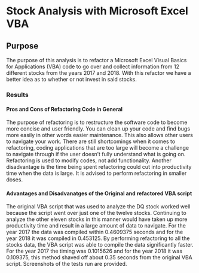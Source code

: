 # Stock Analysis with Microsoft Excel VBA
## Purpose
The purpose of this analysis is to refactor a Microsoft Excel Visual Basics for Applications (VBA) code to go over and collect information from 12 different stocks from the years 2017 and 2018. With this refactor we have a better idea as to whether or not invest in said stocks.
### Results
#### Pros and Cons of Refactoring Code in General
The purpose of refactoring is to restructure the software code to become more concise and user friendly. You can clean up your code and find bugs more easily in other words easier maintenance. This also allows other users to navigate your work. There are still shortcomings when it comes to refactoring, coding applications that are too large will become a challenge to navigate through if the user doesn’t fully understand what is going on. Refactoring is used to modify codes, not add functionality. Another disadvantage is the time being spent refactoring could cut into productivity time when the data is large. It is advised to perform refactoring in smaller doses. 
#### Advantages and Disadvanatges of the Original and refactored VBA script
The original VBA script that was used to analyze the DQ stock worked well because the script went over just one of the twelve stocks. Continuing to analyze the other eleven stocks in this manner would have taken up more productivity time and result in a large amount of data to navigate. For the year 2017 the data was compiled within 0.4609375 seconds and for the year 2018 it was compiled in 0.453125. 
By performing refactoring to all the stocks data, the VBA script was able to compile the data significantly faster. For the year 2017 the timing was 0.1015626 and for the year 2018 it was 0.109375, this method shaved off about 0.35 seconds from the original VBA script. Screenshots of the tests run are provided. 
